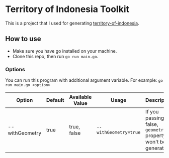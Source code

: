 # Territory of Indonesia Toolkit
This is a project that I used for generating [territory-of-indonesia](https://github.com/rubichandrap/territory-of-indonesia).

## How to use
- Make sure you have go installed on your machine.
- Clone this repo, then run `go run main.go`.

### Options
You can run this program with additional argument variable. For example: `go run main.go <option>`

| Option         | Default | Available Value | Usage                 | Description
|----------------|---------|-----------------|-----------------------|--------------------------------------------------------------|
| --withGeometry | true    | true, false     | `--withGeometry=true` | If you passing false, `geometry` property won't be generated |